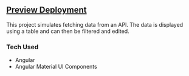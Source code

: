 ## [Preview Deployment](https://periodic-display.netlify.app/)


This project simulates fetching data from an API. The data is displayed using a table and can then be filtered and edited.

### Tech Used

- Angular
- Angular Material UI Components
